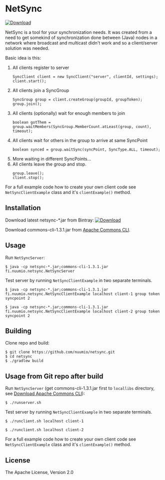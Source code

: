 # NetSync

[ ![Download](https://api.bintray.com/packages/nuumio/maven-public/netsync/images/download.svg) ](https://bintray.com/nuumio/maven-public/netsync/_latestVersion)

NetSync is a tool for your synchronization needs. It was created from a need to get somekind of synchronization done between (Java) nodes in a network where broadcast and multicast didn't work and so a client/server solution was needed.

Basic idea is this:
1. All clients register to server
	```
    SyncClient client = new SyncClient("server", clientId, settings);
    client.start();
    ```
2. All clients join a SyncGroup
	```
    SyncGroup group = client.createGroup(groupId, groupToken);
    group.join();
    ```
3. All clients (optionally) wait for enough members to join
	```
    boolean gotThem = group.waitMembers(SyncGroup.MemberCount.atLeast(group, count), timeout);
    ```
4. All clients wait for others in the group to arrive at same SyncPoint
	```
    boolean synced = group.waitSync(syncPoint, SyncType.ALL, timeout);
    ```
5. More waiting in different SyncPoints...
6. All clients leave the group and stop.
	```
    group.leave();
    client.stop();
    ```
For a full example code how to create your own client code see `NetSyncClientExample` class and it's `clientExample()` method.

## Installation

Download latest netsync-*.jar from Bintray: [ ![Download](https://api.bintray.com/packages/nuumio/maven-public/netsync/images/download.svg) ](https://bintray.com/nuumio/maven-public/netsync/_latestVersion)

Download commons-cli-1.3.1.jar from [Apache Commons CLI](https://commons.apache.org/proper/commons-cli/download_cli.cgi).

## Usage

Run `NetSyncServer`:
```
$ java -cp netsync-*.jar;commons-cli-1.3.1.jar fi.nuumio.netsync.NetSyncServer
```

Test server by running `NetSyncClientExample` in two separate terminals.
```
$ java -cp netsync-*.jar;commons-cli-1.3.1.jar fi.nuumio.netsync.NetSyncClientExample localhost client-1 group token syncpoint 2
```
```
$ java -cp netsync-*.jar;commons-cli-1.3.1.jar fi.nuumio.netsync.NetSyncClientExample localhost client-2 group token syncpoint 2
```

## Building

Clone repo and build:
```
$ git clone https://github.com/nuumio/netsync.git
$ cd netsync
$ ./gradlew build
```

## Usage from Git repo after build

Run `NetSyncServer` (get commons-cli-1.3.1.jar first to `locallibs` directory, see [Download Apache Commons CLI](https://commons.apache.org/proper/commons-cli/download_cli.cgi)):
```
$ ./runserver.sh
```

Test server by running `NetSyncClientExample` in two separate terminals.
```
$ ./runclient.sh localhost client-1
```
```
$ ./runclient.sh localhost client-2
```

For a full example code how to create your own client code see `NetSyncClientExample` class and it's `clientExample()` method.

## License

The Apache License, Version 2.0
